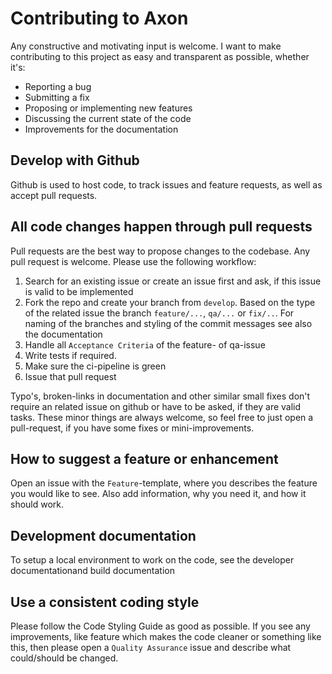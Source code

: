 # Contributing to Axon

Any constructive and motivating input is welcome. I want to make contributing to this project as easy and transparent as possible, whether it's:

- Reporting a bug
- Submitting a fix
- Proposing or implementing new features
- Discussing the current state of the code
- Improvements for the documentation

## Develop with Github

Github is used to host code, to track issues and feature requests, as well as accept pull requests.

## All code changes happen through pull requests

Pull requests are the best way to propose changes to the codebase. Any pull request is welcome. Please use the following workflow:

1. Search for an existing issue or create an issue first and ask, if this issue is valid to be implemented
2. Fork the repo and create your branch from `develop`. Based on the type of the related issue  the branch `feature/...`, `qa/...` or `fix/..`. For naming of the branches and styling of the commit messages see also the documentation
3. Handle all `Acceptance Criteria` of the feature- of qa-issue
4. Write tests if required.
5. Make sure the ci-pipeline is green
6. Issue that pull request

Typo's, broken-links in documentation and other similar small fixes don't require an related issue on github or have to be asked, if they are valid tasks. These minor things are always welcome, so feel free to just open a pull-request, if you have some fixes or mini-improvements.


## How to suggest a feature or enhancement

Open an issue with the `Feature`-template, where you describes the feature you would like to see. Also add information, why you need it, and how it should work.

## Development documentation

To setup a local environment to work on the code, see the developer documentationand build documentation

## Use a consistent coding style

Please follow the Code Styling Guide as good as possible. If you see any improvements, like feature which makes the code cleaner or something like this, then please open a `Quality Assurance` issue and describe what could/should be changed.

